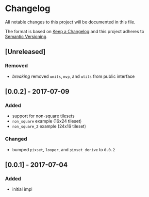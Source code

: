 # Changelog
All notable changes to this project will be documented in this file.

The format is based on [Keep a Changelog](http://keepachangelog.com/en/1.0.0/)
and this project adheres to [Semantic Versioning](http://semver.org/spec/v2.0.0.html).

## [Unreleased]

### Removed
- *breaking* removed `units`, `mvp`, and `utils` from public interface

## [0.0.2] - 2017-07-09

### Added
- support for non-square tilesets
- `non_square` example (16x24 tileset)
- `non_square_2` example (24x16 tileset)

### Changed
- bumped `pixset`, `looper`, and `pixset_derive` to `0.0.2`

## [0.0.1] - 2017-07-04

### Added
- initial impl
